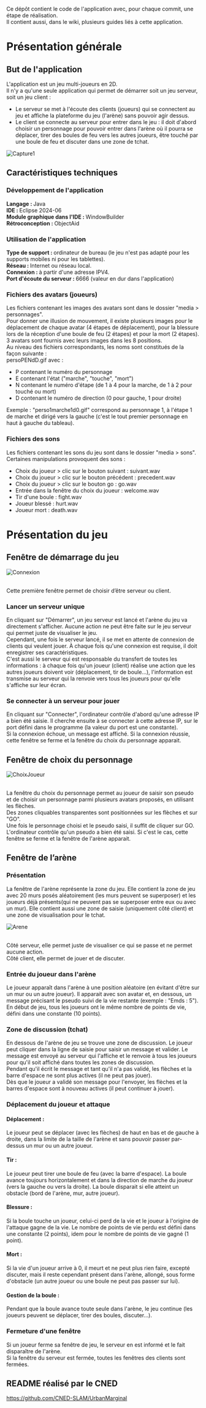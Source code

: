 Ce dépôt contient le code de l'application avec, pour chaque commit, une étape de réalisation. <br>
Il contient aussi, dans le wiki, plusieurs guides liés à cette application. <br>

<h1>Présentation générale</h1>

<h2>But de l'application</h2>
L'application est un jeu multi-joueurs en 2D. <br>
Il n'y a qu'une seule application qui permet de démarrer soit un jeu serveur, soit un jeu client :
<ul>
   <li>Le serveur se met à l'écoute des clients (joueurs) qui se connectent au jeu et affiche la plateforme du jeu (l'arène) sans pouvoir agir dessus.</li>
   <li>Le client se connecte au serveur pour entrer dans le jeu : il doit d'abord choisir un personnage pour pouvoir entrer dans l'arène où il pourra se déplacer, tirer des boules de feu vers les autres joueurs, être touché par une boule de feu et discuter dans une zone de tchat.</li>
</ul>

![Capture1](https://github.com/user-attachments/assets/ed7a7913-58d3-4d52-aec9-15900ff0c164)

<h2>Caractéristiques techniques</h2>

<h3>Développement de l'application </h3>
<strong>Langage : </strong>Java <br>
<strong>IDE : </strong> Eclipse 2024-06 <br>
<strong>Module graphique dans l'IDE : </strong> WindowBuilder <br>
<strong>Rétroconception : </strong> ObjectAid

<h3>Utilisation de l'application </h3>
<strong>Type de support : </strong>ordinateur de bureau (le jeu n'est pas adapté pour les supports mobiles ni pour les tablettes). <br>
<strong>Réseau : </strong>Internet ou réseau local. <br>
<strong>Connexion : </strong>à partir d'une adresse IPV4. <br>
<strong>Port d'écoute du serveur : </strong>6666 (valeur en dur dans l'application) <br>

<h3>Fichiers des avatars (joueurs)</h3>
Les fichiers contenant les images des avatars sont dans le dossier "media > personnages". <br>
Pour donner une illusion de mouvement, il existe plusieurs images pour le déplacement de chaque avatar (4 étapes de déplacement), pour la blessure lors de la réception d'une boule de feu (2 étapes) et pour la mort (2 étapes). 3 avatars sont fournis avec leurs images dans les 8 positions. <br>
Au niveau des fichiers correspondants, les noms sont constitués de la façon suivante : <br>
persoPENdD.gif
avec :
<ul>
   <li> P contenant le numéro du personnage</li>
   <li> E contenant l'état ("marche", "touche", "mort")</li>
   <li> N contenant le numéro d'étape (de 1 à 4 pour la marche, de 1 à 2 pour touché ou mort)</li>
   <li> D contenant le numéro de direction (0 pour gauche, 1 pour droite)</li>
</ul>
Exemple : "perso1marche1d0.gif" correspond au personnage 1, à l'étape 1 de marche et dirigé vers la gauche (c'est le tout premier personnage en haut à gauche du tableau).

<h3>Fichiers des sons</h3>
Les fichiers contenant les sons du jeu sont dans le dossier "media > sons". <br>
Certaines manipulations provoquent des sons :
<ul>
   <li>Choix du joueur > clic sur le bouton suivant : suivant.wav</li>
   <li>Choix du joueur > clic sur le bouton précédent : precedent.wav</li>
   <li>Choix du joueur > clic sur le bouton go : go.wav</li>
   <li>Entrée dans la fenêtre du choix du joueur : welcome.wav</li>
   <li>Tir d'une boule : fight.wav</li>
   <li>Joueur blessé : hurt.wav</li>
   <li>Joueur mort : death.wav</li>
</ul>


<h1>Présentation du jeu </h1>

<h2>Fenêtre de démarrage du jeu </h2>

![Connexion](https://github.com/user-attachments/assets/7b4b46a8-1a34-40fc-aaf7-f3294d493970)

<br>
Cette première fenêtre permet de choisir d’être serveur ou client. <br>

<h3>Lancer un serveur unique</h3>
En cliquant sur "Démarrer", un jeu serveur est lancé et l'arène du jeu va directement s'afficher. Aucune action ne peut être faite sur le jeu serveur qui permet juste de visualiser le jeu. <br>
Cependant, une fois le serveur lancé, il se met en attente de connexion de clients qui veulent jouer. À chaque fois qu'une connexion est requise, il doit enregistrer ses caractéristiques. <br>
C'est aussi le serveur qui est responsable du transfert de toutes les informations : à chaque fois qu'un joueur (client) réalise une action que les autres joueurs doivent voir (déplacement, tir de boule…), l'information est transmise au serveur qui la renvoie vers tous les joueurs pour qu'elle s'affiche sur leur écran. <br>

<h3>Se connecter à un serveur pour jouer</h3>
En cliquant sur "Connecter", l'ordinateur contrôle d'abord qu'une adresse IP a bien été saisie. Il cherche ensuite à se connecter à cette adresse IP, sur le port défini dans le programme (la valeur du port est une constante). <br>
Si la connexion échoue, un message est affiché. Si la connexion réussie, cette fenêtre se ferme et la fenêtre du choix du personnage apparait.

<h2>Fenêtre de choix du personnage </h2>

![ChoixJoueur](https://github.com/user-attachments/assets/72276b39-f2c2-4d93-8080-9bacdb62efb5)

<br>
La fenêtre du choix du personnage permet au joueur de saisir son pseudo et de choisir un personnage parmi plusieurs avatars proposés, en utilisant les flèches. <br>
Des zones cliquables transparentes sont positionnées sur les flèches et sur "GO". <br>
Une fois le personnage choisi et le pseudo saisi, il suffit de cliquer sur GO. L'ordinateur contrôle qu'un pseudo a bien été saisi. Si c'est le cas, cette fenêtre se ferme et la fenêtre de l'arène apparait.

<h2>Fenêtre de l’arène </h2>

<h3>Présentation </h3>
La fenêtre de l'arène représente la zone du jeu. Elle contient la zone de jeu avec 20 murs posés aléatoirement (les murs peuvent se superposer) et les joueurs déjà présents(qui ne peuvent pas se superposer entre eux ou avec un mur). Elle contient aussi une zone de saisie (uniquement côté client) et une zone de visualisation pour le tchat.<br>

![Arene](https://github.com/user-attachments/assets/bbaf8ad1-e0c9-437d-80f2-81578ce5e40d)

<br>
Côté serveur, elle permet juste de visualiser ce qui se passe et ne permet aucune action. <br>
Côté client, elle permet de jouer et de discuter.

<h3>Entrée du joueur dans l'arène </h3>
Le joueur apparaît dans l'arène à une position aléatoire (en évitant d'être sur un mur ou un autre joueur). Il apparait avec son avatar et, en dessous, un message précisant le pseudo suivi de la vie restante (exemple : "Emds : 5").  <br>
En début de jeu, tous les joueurs ont le même nombre de points de vie, défini dans une constante (10 points).

<h3>Zone de discussion (tchat) </h3>
En dessous de l'arène de jeu se trouve une zone de discussion. Le joueur peut cliquer dans la ligne de saisie pour saisir un message et valider. Le message est envoyé au serveur qui l'affiche et le renvoie à tous les joueurs pour qu'il soit affiché dans toutes les zones de discussion. <br>
Pendant qu'il écrit le message et tant qu'il n'a pas validé, les flèches et la barre d'espace ne sont plus actives (il ne peut pas jouer). <br>
Dès que le joueur a validé son message pour l'envoyer, les flèches et la barres d'espace sont à nouveau actives (il peut continuer à jouer).

<h3>Déplacement du joueur et attaque </h3>

<h4>Déplacement : </h4>
Le joueur peut se déplacer (avec les flèches) de haut en bas et de gauche à droite, dans la limite de la taille de l'arène et sans pouvoir passer par-dessus un mur ou un autre joueur.
<h4>Tir : </h4>
Le joueur peut tirer une boule de feu (avec la barre d'espace). La boule avance toujours horizontalement et dans la direction de marche du joueur (vers la gauche ou vers la droite). La boule disparait si elle atteint un obstacle (bord de l'arène, mur, autre joueur).
<h4>Blessure : </h4>
Si la boule touche un joueur, celui-ci perd de la vie et le joueur à l'origine de l'attaque gagne de la vie. Le nombre de points de vie perdu est défini dans une constante (2 points), idem pour le nombre de points de vie gagné (1 point).
<h4>Mort : </h4>
Si la vie d'un joueur arrive à 0, il meurt et ne peut plus rien faire, excepté discuter, mais il reste cependant présent dans l'arène, allongé, sous forme d'obstacle (un autre joueur ou une boule ne peut pas passer sur lui).
<h4>Gestion de la boule : </h4>
Pendant que la boule avance toute seule dans l'arène, le jeu continue (les joueurs peuvent se déplacer, tirer des boules, discuter…). 

<h3>Fermeture d'une fenêtre </h3>
Si un joueur ferme sa fenêtre de jeu, le serveur en est informé et le fait disparaître de l'arène. <br>
Si la fenêtre du serveur est fermée, toutes les fenêtres des clients sont fermées.

## README réalisé par le CNED 

https://github.com/CNED-SLAM/UrbanMarginal

